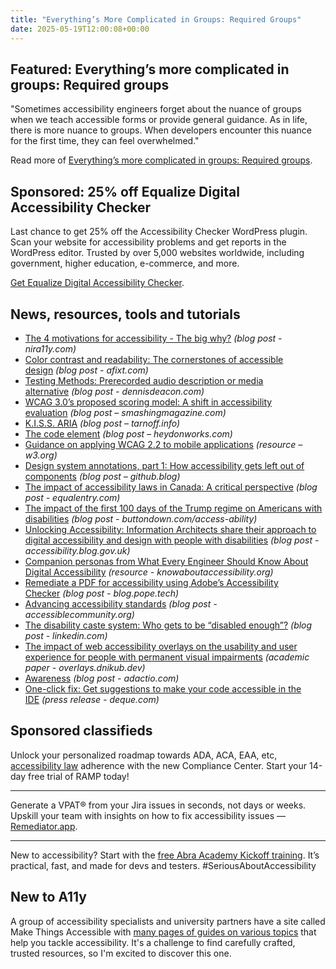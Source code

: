 ```yaml
---
title: "Everything’s More Complicated in Groups: Required Groups"
date: 2025-05-19T12:00:08+00:00
---
```


## Featured: Everything’s more complicated in groups: Required groups

"Sometimes accessibility engineers forget about the nuance of groups when we teach accessible forms or provide general guidance. As in life, there is more nuance to groups. When developers encounter this nuance for the first time, they can feel overwhelmed."

Read more of [Everything’s more complicated in groups: Required groups](https://www.tpgi.com/everythings-more-complicated-in-groups-required-groups/).

## Sponsored: 25% off Equalize Digital Accessibility Checker

Last chance to get 25% off the Accessibility Checker WordPress plugin. Scan your website for accessibility problems and get reports in the WordPress editor. Trusted by over 5,000 websites worldwide, including government, higher education, e-commerce, and more.

[Get Equalize Digital Accessibility Checker](https://equalizedigital.com/accessibility-checker/?utm_source=a11yweekly&utm_medium=sponsored).

## News, resources, tools and tutorials

- [The 4 motivations for accessibility - The big why?](https://www.nira11y.com/post/the-4-motivations-for-accessibility-the-big-why) *(blog post - nira11y.com)*
- [Color contrast and readability: The cornerstones of accessible design](https://afixt.com/color-contrast-and-readability-the-cornerstones-of-accessible-design/) *(blog post - afixt.com)*
- [Testing Methods: Prerecorded audio description or media alternative](https://www.dennisdeacon.com/web/accessibility/testing-methods-prerecorded-audio-description-or-media-alternative/) *(blog post - dennisdeacon.com)*
- [WCAG 3.0’s proposed scoring model: A shift in accessibility evaluation](https://www.smashingmagazine.com/2025/05/wcag-3-proposed-scoring-model-shift-accessibility-evaluation/) *(blog post – smashingmagazine.com)*
- [K.I.S.S. ARIA](https://tarnoff.info/2025/05/05/k-i-s-s-aria/) *(blog post – tarnoff.info)*
- [The code element](https://heydonworks.com/article/the-code-element/) *(blog post – heydonworks.com)*
- [Guidance on applying WCAG 2.2 to mobile applications](https://www.w3.org/TR/wcag2mobile-22/) *(resource – w3.org)*
- [Design system annotations, part 1: How accessibility gets left out of components](https://github.blog/engineering/user-experience/design-system-annotations-part-1-how-accessibility-gets-left-out-of-components/) *(blog post – github.blog)*
- [The impact of accessibility laws in Canada: A critical perspective](https://equalentry.com/accessibility-laws-impact-canada/) *(blog post - equalentry.com)*
- [The impact of the first 100 days of the Trump regime on Americans with disabilities](https://buttondown.com/access-ability/archive/the-impact-of-the-first-100-days-of-the-trump/) *(blog post - buttondown.com/access-ability)*
- [Unlocking Accessibility: Information Architects share their approach to digital accessibility and design with people with disabilities](https://accessibility.blog.gov.uk/2025/05/09/unlocking-accessibility-information-architects-share-their-approach-to-digital-accessibility-and-design-with-people-with-disabilities/) *(blog post - accessibility.blog.gov.uk)*
- [Companion personas from What Every Engineer Should Know About Digital Accessibility](https://knowaboutaccessibility.org/category/resources/) *(resource - knowaboutaccessibility.org)*
- [Remediate a PDF for accessibility using Adobe’s Accessibility Checker](https://blog.pope.tech/2025/04/30/remediate-a-pdf-for-accessibility-using-adobes-accessibility-checker/) *(blog post - blog.pope.tech)*
- [Advancing accessibility standards](https://accessiblecommunity.org/blog/advancing-a11y-standards/) *(blog post - accessiblecommunity.org)*
- [The disability caste system: Who gets to be “disabled enough”?](https://www.linkedin.com/pulse/disability-caste-system-who-gets-disabled-enough-harkness--xr54c) *(blog post - linkedin.com)*
- [The impact of web accessibility overlays on the usability and user experience for people with permanent visual impairments](https://overlays.dnikub.dev) *(academic paper - overlays.dnikub.dev)*
- [Awareness](https://adactio.com/journal/21911) *(blog post - adactio.com)*
- [One-click fix: Get suggestions to make your code accessible in the IDE](https://www.deque.com/blog/one-click-fix-get-suggestions-to-make-your-code-accessible-in-the-ide/) *(press release - deque.com)*

## Sponsored classifieds

Unlock your personalized roadmap towards ADA, ACA, EAA, etc, [accessibility law](https://accessibleweb.com/pricing/?utm_source=a11y_weekly&utm_medium=ad&utm_campaign=a11y_top_ad) adherence with the new Compliance Center. Start your 14-day free trial of RAMP today!

---

Generate a VPAT® from your Jira issues in seconds, not days or weeks. Upskill your team with insights on how to fix accessibility issues — [Remediator.app](https://remediator.app).

---

New to accessibility? Start with the [free Abra Academy Kickoff training](http://abra.id/a11yacademy). It’s practical, fast, and made for devs and testers. #SeriousAboutAccessibility

## New to A11y

A group of accessibility specialists and university partners have a site called Make Things Accessible with [many pages of guides on various topics](https://www.makethingsaccessible.com/guides/) that help you tackle accessibility. It's a challenge to find carefully crafted, trusted resources, so I'm excited to discover this one.
